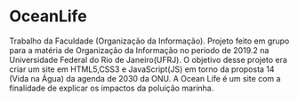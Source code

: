 # OceanLife
Trabalho da Faculdade (Organização da Informação).
Projeto feito em grupo para a matéria de Organização da Informação no periodo de 2019.2 na Universidade Federal do Rio de Janeiro(UFRJ).
O objetivo desse projeto era criar um site em HTML5,CSS3 e JavaScript(JS) em torno da proposta 14 (Vida na Água) da agenda de 2030 da ONU. A Ocean Life é um site com a finalidade de explicar os impactos da poluição marinha.
